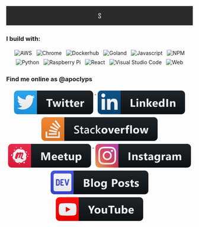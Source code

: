 <img src="https://github.com/apoclyps/apoclyps/raw/master/img/banner.gif" alt="welcome" />

### I build with:

<p align="center">
  <img
    src="https://raw.githubusercontent.com/MikeCodesDotNET/ColoredBadges/master/svg/dev/aws.svg"
    alt="AWS"
    style="vertical-align: top; margin: 4px;"
  />
  <img
    src="https://raw.githubusercontent.com/MikeCodesDotNET/ColoredBadges/master/svg/dev/chrome.svg"
    alt="Chrome"
    style="vertical-align: top; margin: 4px;"
  />
  <img
    src="https://raw.githubusercontent.com/MikeCodesDotNET/ColoredBadges/master/svg/dev/dockerhub.svg"
    alt="Dockerhub"
    style="vertical-align: top; margin: 4px;"
  />
  <img
    src="https://raw.githubusercontent.com/MikeCodesDotNET/ColoredBadges/master/svg/dev/jetbrains_goland.svg"
    alt="Goland"
    style="vertical-align: top; margin: 4px;"
  />
  <img
    src="https://raw.githubusercontent.com/MikeCodesDotNET/ColoredBadges/master/svg/dev/js.svg"
    alt="Javascript"
    style="vertical-align: top; margin: 4px;"
  />
  <img
    src="https://raw.githubusercontent.com/MikeCodesDotNET/ColoredBadges/master/svg/dev/npm.svg"
    alt="NPM"
    style="vertical-align: top; margin: 4px;"
  />
  <img
    src="https://raw.githubusercontent.com/MikeCodesDotNET/ColoredBadges/master/svg/dev/python.svg"
    alt="Python"
    style="vertical-align: top; margin: 4px;"
  />
  <img
    src="https://raw.githubusercontent.com/MikeCodesDotNET/ColoredBadges/master/svg/dev/raspberrypi.svg"
    alt="Raspberry Pi"
    style="vertical-align: top; margin: 4px;"
  />
  <img
    src="https://raw.githubusercontent.com/MikeCodesDotNET/ColoredBadges/master/svg/dev/react.svg"
    alt="React"
    style="vertical-align: top; margin: 4px;"
  />
  <img
    src="https://raw.githubusercontent.com/MikeCodesDotNET/ColoredBadges/master/svg/dev/visualstudio_code.svg"
    alt="Visual Studio Code"
    style="vertical-align: top; margin: 4px;"
  />
  <img
    src="https://raw.githubusercontent.com/MikeCodesDotNET/ColoredBadges/master/svg/dev/web.svg"
    alt="Web"
    style="vertical-align: top; margin: 4px;"
  />
</p>

### Find me online as @apoclyps

<p align="center">
  <a href="https://twitter.com/apoclyps">
    <img
      src="https://raw.githubusercontent.com/MikeCodesDotNET/ColoredBadges/master/svg/social/twitter.svg"
      alt="Twitter"
      style="vertical-align: top; margin: 4px;"
    />
  </a>
  <a href="https://www.linkedin.com/in/kyleaharrison/">
    <img
      src="https://raw.githubusercontent.com/MikeCodesDotNET/ColoredBadges/master/svg/social/linkedin.svg"
      alt="LinkedIn"
      style="vertical-align: top; margin: 4px;"
    />
  </a>
  <a href="https://stackoverflow.com/users/2083696/apoclyps">
    <img
      src="https://raw.githubusercontent.com/MikeCodesDotNET/ColoredBadges/master/svg/social/stackoverflow.svg"
      alt="Stack Overflow"
      style="vertical-align: top; margin: 4px;"
    />
  </a>
  <a href="https://www.meetup.com/members/135086862/">
    <img
      src="https://raw.githubusercontent.com/MikeCodesDotNET/ColoredBadges/master/svg/social/meetup.svg"
      alt="Meetup"
      style="vertical-align: top; margin: 4px;"
    />
  </a>
  <a href="https://www.instagram.com/apoclyps/">
    <img
      src="https://raw.githubusercontent.com/MikeCodesDotNET/ColoredBadges/master/svg/social/instagram.svg"
      alt="Instagram"
      style="vertical-align: top; margin: 4px;"
    />
  </a>
  <a href="https://dev.to/apoclyps">
    <img
      src="https://raw.githubusercontent.com/MikeCodesDotNET/ColoredBadges/master/svg/blogs/devto.svg"
      alt="Instagram"
      style="vertical-align: top; margin: 4px;"
    />
  </a>
  <a href="https://www.youtube.com/channel/UCJoqM8e739CTz5NmkhEuVZg">
    <img
      src="https://raw.githubusercontent.com/MikeCodesDotNET/ColoredBadges/master/svg/streaming/youtube.svg"
      alt="Youtube"
      style="vertical-align: top; margin: 4px;"
    />
  </a>
</p>
